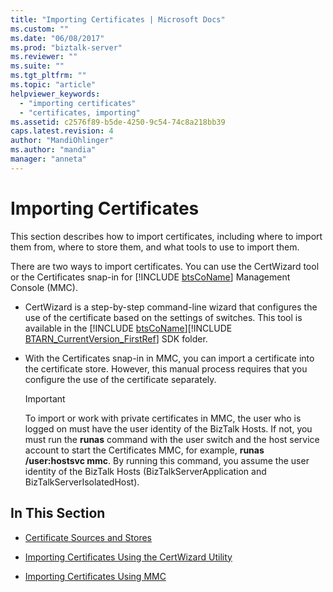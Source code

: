 ```yaml
---
title: "Importing Certificates | Microsoft Docs"
ms.custom: ""
ms.date: "06/08/2017"
ms.prod: "biztalk-server"
ms.reviewer: ""
ms.suite: ""
ms.tgt_pltfrm: ""
ms.topic: "article"
helpviewer_keywords: 
  - "importing certificates"
  - "certificates, importing"
ms.assetid: c2576f89-b5de-4250-9c54-74c8a218bb39
caps.latest.revision: 4
author: "MandiOhlinger"
ms.author: "mandia"
manager: "anneta"
---
```

# Importing Certificates
This section describes how to import certificates, including where to import them from, where to store them, and what tools to use to import them.  
  
 There are two ways to import certificates. You can use the CertWizard tool or the Certificates snap-in for [!INCLUDE [btsCoName](../../includes/btsconame-md.md)] Management Console (MMC).  
  
- CertWizard is a step-by-step command-line wizard that configures the use of the certificate based on the settings of switches. This tool is available in the [!INCLUDE [btsCoName](../../includes/btsconame-md.md)][!INCLUDE [BTARN_CurrentVersion_FirstRef](../../includes/btarn-currentversion-firstref-md.md)] SDK folder.  
  
- With the Certificates snap-in in MMC, you can import a certificate into the certificate store. However, this manual process requires that you configure the use of the certificate separately.  
  
  > [!IMPORTANT]
  >  To import or work with private certificates in MMC, the user who is logged on must have the user identity of the BizTalk Hosts. If not, you must run the **runas** command with the user switch and the host service account to start the Certificates MMC, for example, **runas /user:hostsvc mmc**. By running this command, you assume the user identity of the BizTalk Hosts (BizTalkServerApplication and BizTalkServerIsolatedHost).  
  
## In This Section  
  
-   [Certificate Sources and Stores](../../adapters-and-accelerators/accelerator-rosettanet/certificate-sources-and-stores.md)  
  
-   [Importing Certificates Using the CertWizard Utility](../../adapters-and-accelerators/accelerator-rosettanet/importing-certificates-using-the-certwizard-utility.md)  
  
-   [Importing Certificates Using MMC](../../adapters-and-accelerators/accelerator-rosettanet/importing-certificates-using-mmc.md)